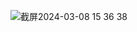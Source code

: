 ![截屏2024-03-08 15 36 38](https://github.com/Xiaotian-Lyu/DigitalMarketingApplication/assets/145813098/b5f3c4a6-6442-4b16-a47f-537cf1eb0f64)
